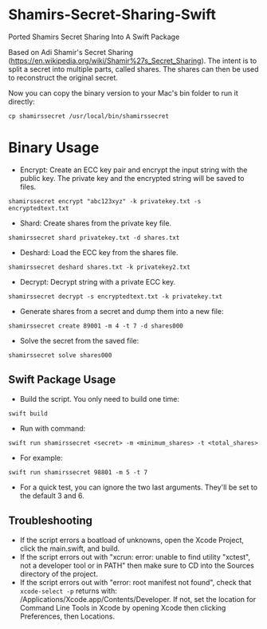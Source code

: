 # Shamirs-Secret-Sharing-Swift
Ported Shamirs Secret Sharing Into A Swift Package

Based on Adi Shamir's Secret Sharing (https://en.wikipedia.org/wiki/Shamir%27s_Secret_Sharing). The intent is to split a secret into multiple parts, called shares. The shares can then be used to reconstruct the original secret. 

Now you can copy the binary version to your Mac's bin folder to run it directly:

`cp shamirssecret /usr/local/bin/shamirssecret`

# Binary Usage
- Encrypt: Create an ECC key pair and encrypt the input string with the public key. The private key and the encrypted string will be saved to files.

`shamirssecret encrypt "abc123xyz" -k privatekey.txt -s encryptedtext.txt`

- Shard: Create shares from the private key file.

`shamirssecret shard privatekey.txt -d shares.txt`

- Deshard: Load the ECC key from the shares file.

`shamirssecret deshard shares.txt -k privatekey2.txt`

- Decrypt: Decrypt string with a private ECC key.

`shamirssecret decrypt -s encryptedtext.txt -k privatekey.txt`

- Generate shares from a secret and dump them into a new file:

`shamirssecret create 89001 -m 4 -t 7 -d shares000`

- Solve the secret from the saved file:

`shamirssecret solve shares000`

## Swift Package Usage
- Build the script. You only need to build one time: 
 
`swift build`

- Run with command: 

`swift run shamirssecret <secret> -m <minimum_shares> -t <total_shares>`

- For example: 

`swift run shamirssecret 98801 -m 5 -t 7`

- For a quick test, you can ignore the two last arguments. They'll be set to the default 3 and 6.
 
## Troubleshooting
- If the script errors a boatload of unknowns, open the Xcode Project, click the main.swift, and build.
- If the script errors out with "xcrun: error: unable to find utility "xctest", not a developer tool or in PATH" then make sure to CD into the Sources directory of the project.
- If the script errors out with "error: root manifest not found", check that `xcode-select -p` returns with:
/Applications/Xcode.app/Contents/Developer. If not, set the location for Command Line Tools in Xcode by opening Xcode then clicking Preferences, then Locations.
